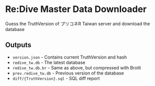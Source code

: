 # Re:Dive Master Data Downloader

Guess the TruthVersion of プリコネR Taiwan server and download the database

## Outputs

* `version.json` - Contains current TruthVersion and hash
* `redive_tw.db` - The latest database
* `redive_tw.db.br` - Same as above, but compressed with Brotli
* `prev.redive_tw.db` - Previous version of the database
* `diff/{TruthVersion}.sql` - SQL diff report
